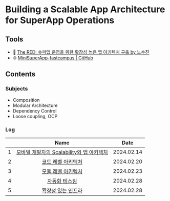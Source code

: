 # Building a Scalable App Architecture for SuperApp Operations

## Tools

- 🎥 [The RED: 슈퍼앱 운영을 위한 확장성 높은 앱 아키텍처 구축 by 노수진](https://fastcampus.co.kr/dev_red_rsj)
- 🌐 [MiniSuperApp-fastcampus | GitHub](https://github.com/nsoojin/MiniSuperApp-fastcampus?tab=readme-ov-file)

## Contents

### Subjects

- Composition
- Modular Architecture
- Dependency Control
- Loose coupling, OCP

### Log

|     |                                       Name                                        |    Date    |
| :-: | :-------------------------------------------------------------------------------: | :--------: |
|  1  | [모바일 개발자의 Scalability와 앱 아키텍처](./01.scalability-app-architecture.md) | 2024.02.14 |
|  2  |               [코드 레벨 아키텍처](./02.code-level-architecture.md)               | 2024.02.20 |
|  3  |              [모듈 레벨 아키텍처](./03.module-level-architecture.md)              | 2024.02.23 |
|  4  |                    [자동화 테스팅](./04.automated-testing.md)                     | 2024.02.28 |
|  5  |                        [확장성 있는 인프라](./05.infra.md)                        | 2024.02.28 |
